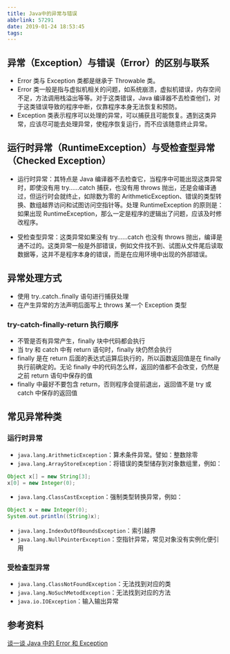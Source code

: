 ```yaml
---
title: Java中的异常与错误
abbrlink: 57291
date: 2019-01-24 18:53:45
tags:
---
```


## 异常（Exception）与错误（Error）的区别与联系

- Error 类与 Exception 类都是继承于 Throwable 类。
- Error 类一般是指与虚拟机相关的问题，如系统崩溃，虚拟机错误，内存空间不足，方法调用栈溢出等等。对于这类错误，Java 编译器不去检查他们，对于这类错误导致的程序中断，仅靠程序本身无法恢复和预防。
- Exception 类表示程序可以处理的异常，可以捕获且可能恢复。遇到这类异常，应该尽可能去处理异常，使程序恢复运行，而不应该随意终止异常。

## 运行时异常（RuntimeException）与受检查型异常（Checked Exception）

- 运行时异常：其特点是 Java 编译器不去检查它，当程序中可能出现这类异常时，即使没有用 try……catch 捕获，也没有用 throws 抛出，还是会编译通过，但运行时会就终止，如除数为零的 ArithmeticException、错误的类型转换、数组越界访问和试图访问空指针等。处理 RuntimeException 的原则是：如果出现 RuntimeException，那么一定是程序的逻辑出了问题，应该及时修改程序。

- 受检查型异常：这类异常如果没有 try……catch 也没有 throws 抛出，编译是通不过的。这类异常一般是外部错误，例如文件找不到、试图从文件尾后读取数据等，这并不是程序本身的错误，而是在应用环境中出现的外部错误。

## 异常处理方式

- 使用 try..catch..finally 语句进行捕获处理
- 在产生异常的方法声明后面写上 throws 某一个 Exception 类型

### try-catch-finally-return 执行顺序

- 不管是否有异常产生，finally 块中代码都会执行
- 当 try 和 catch 中有 return 语句时，finally 块仍然会执行
- finally 是在 return 后面的表达式运算后执行的，所以函数返回值是在 finally 执行前确定的。无论 finally 中的代码怎么样，返回的值都不会改变，仍然是之前 return 语句中保存的值
- finally 中最好不要包含 return，否则程序会提前退出，返回值不是 try 或 catch 中保存的返回值

## 常见异常种类

### 运行时异常

- `java.lang.ArithmeticException`：算术条件异常。譬如：整数除零
- `java.lang.ArrayStoreException`：将错误的类型储存到对象数组里，例如：

```java
Object x[] = new String[3];
x[0] = new Integer(0);
```

- `java.lang.ClassCastException`：强制类型转换异常，例如：

```java
Object x = new Integer(0);
System.out.println((String)x);
```

- `java.lang.IndexOutOfBoundsException`：索引越界
- `java.lang.NullPointerException`：空指针异常，常见对象没有实例化便引用

### 受检查型异常

- `java.lang.ClassNotFoundException`：无法找到对应的类
- `java.lang.NoSuchMetodException`：无法找到对应的方法
- `java.io.IOException`：输入输出异常

## 参考资料

[谈一谈 Java 中的 Error 和 Exception](https://blog.csdn.net/goodlixueyong/article/details/47122487)
